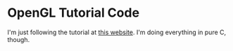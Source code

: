 OpenGL Tutorial Code
====================

I'm just following the tutorial at [this website](https://learnopengl.com/).
I'm doing everything in pure C, though.

